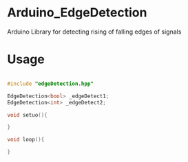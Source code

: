 # Arduino_EdgeDetection
Arduino Library for detecting rising of falling edges of signals
# Usage 
```cpp

#include "edgeDetection.hpp"

EdgeDetection<bool> _edgeDetect1;
EdgeDetection<int> _edgeDetect2;

void setuo(){

}

void loop(){

}



```